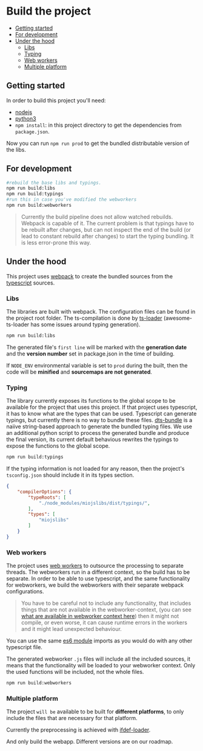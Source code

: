 # Build the project

* [Getting started](#getting-started)
* [For development](#for-development)
* [Under the hood](#under-the-hood)
  * [Libs](#libs)
  * [Typing](#typing)
  * [Web workers](#web-workers)
  * [Multiple platform](#multiple-platform)

## Getting started

In order to build this project you'll need:

* [nodejs](https://nodejs.org/en/download/)
* [python3](https://www.python.org/downloads/)
* `npm install`: in this project directory to get the dependencies from `package.json`.

Now you can run `npm run prod` to get the bundled distributable version of the libs.

## For development

```bash
#rebuild the base libs and typings.
npm run build:libs
npm run build:typings
#run this in case you've modified the webworkers
npm run build:webworkers
```

> Currently the build pipeline does not allow watched rebuilds. Webpack is capable of it.
> The current problem is that typings have to be rebuilt after changes, but can not inspect the end of the build (or lead to constant rebuild after changes) to start the typing bundling. It is less error-prone this way.

## Under the hood

This project uses [webpack](https://webpack.js.org/)
to create the bundled sources from the [typescript](https://www.typescriptlang.org/) sources.

### Libs

The libraries are built with webpack. The configuration files can be found in the project root folder.
The ts-compilation is done by [ts-loader](https://github.com/TypeStrong/ts-loader) (awesome-ts-loader has some issues around typing generation).

```bash
npm run build:libs
```

The generated file's `first line` will be marked with the **generation date** and the **version number** set in package.json in the time of building.

If `NODE_ENV` environmental variable is set to `prod` during the built, then the code will be **minified** and **sourcemaps are not generated**.

### Typing

The library currently exposes its functions to the global scope to be available for the project that uses this project. If that project uses typescript, it has to know what are the types that can be used. Typescript can generate typings, but currently there is no way to bundle these files. [dts-bundle](https://github.com/TypeStrong/dts-bundle) is a naiive string-based approach to generate the bundled typing files. We use an additional python script to process the generated bundle and produce the final version, its current default behavious rewrites the typings to expose the functions to the global scope.

```bash
npm run build:typings
```

If the typing information is not loaded for any reason, then the project's `tsconfig.json` should include it in its types section.

```json
{
    "compilerOptions": {
        "typeRoots": [
            "./node_modules/miojslibs/dist/typings/",
        ],
        "types": [
            "miojslibs"
        ]
    }
}
```

### Web workers

The project uses [web workers](https://developer.mozilla.org/en-US/docs/Web/API/Web_Workers_API/Using_web_workers) to outsource the processing to separate threads.
The webworkers run in a different context, so the build has to be separate.
In order to be able to use typescript, and the same functionality for webworkers,
we build the webworkers with their separate webpack configurations.
> You have to be careful not to include any functionality, that includes things that are not available in the webworker-context,
> (you can see [what are available in webworker context here](https://developer.mozilla.org/en-US/docs/Web/API/Web_Workers_API/Functions_and_classes_available_to_workers))
> then it might not compile, or even worse, it can cause runtime errors in the workers and it might lead unexpected behaviour.

You can use the same [es6 module](https://developer.mozilla.org/en-US/docs/Web/JavaScript/Reference/Statements/import)
imports as you would do with any other typescript file.

The generated webworker `.js` files will include all the included sources, it means that the functionality will be loaded to your webworker context.
Only the used functions will be included, not the whole files.

```bash
npm run build:webworkers
```

### Multiple platform

The project `will be` available to be built for **different platforms**, to only include the files that are necessary for that platform.

Currently the preprocessing is achieved with [ifdef-loader](https://github.com/nippur72/ifdef-loader).

And only build the webapp. Different versions are on our roadmap.
